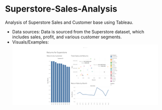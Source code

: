 # Superstore-Sales-Analysis
Analysis of Superstore Sales and Customer base using Tableau.
- Data sources: Data is sourced from the Superstore dataset, which includes sales, profit, and various customer segments.
- Visuals/Examples: ![Superstore Sales Dashboard](https://github.com/Luke-H-Anderson/Superstore-Sales-Analysis/blob/main/Superstore_Image.png)
